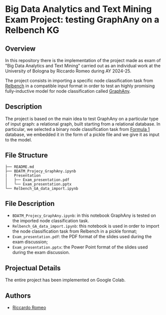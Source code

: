 # Big Data Analytics and Text Mining Exam Project: testing GraphAny on a Relbench KG
## Overview
In this repository there is the implementation of the project made as exam of "Big Data Analytics and Text Mining" carried out as an individual work at the University of Bologna by Riccardo Romeo during AY 2024-25.

The project consists in importing a specific node classification task from [Relbench](https://relbench.stanford.edu/) in a compatible input format in order to test an highly promising fully-inductive model for node classification called [GraphAny](https://github.com/DeepGraphLearning/GraphAny/tree/main).


## Description
The project is based on the main idea to test GraphAny on a particular type of input graph: a relational graph, built starting from a relational database. 
In particular, we selected a binary node classification task from [Formula 1](https://relbench.stanford.edu/datasets/rel-f1/) database, we embedded it in the form of a pickle file and we give it as input to the model.



## File Structure
```
├── README.md
├── BDATM_Projecy_GraphAny.ipynb
|   Presentation
│   ├── Exam_presentation.pdf
│   └── Exam_presentation.pptx
└── Relbench_GA_data_import.ipynb

```
## File Description
*  `BDATM_Projecy_GraphAny.ipynb`: in this notebook GraphAny is tested on the imported node classification task.
*  `Relbench_GA_data_import.ipynb`: this notebook is used in order to import the node classification task from Relbench in a pickle format;
*  `Exam_presentation.pdf`: the PDF format of the slides used during the exam discussion;
*  `Exam_presentation.pptx`: the Power Point format of the slides used during the exam discussion.

## Projectual Details
The entire project has been implemented on Google Colab.

## Authors
  - [Riccardo Romeo](https://github.com/RiccardoRomeo01) 
